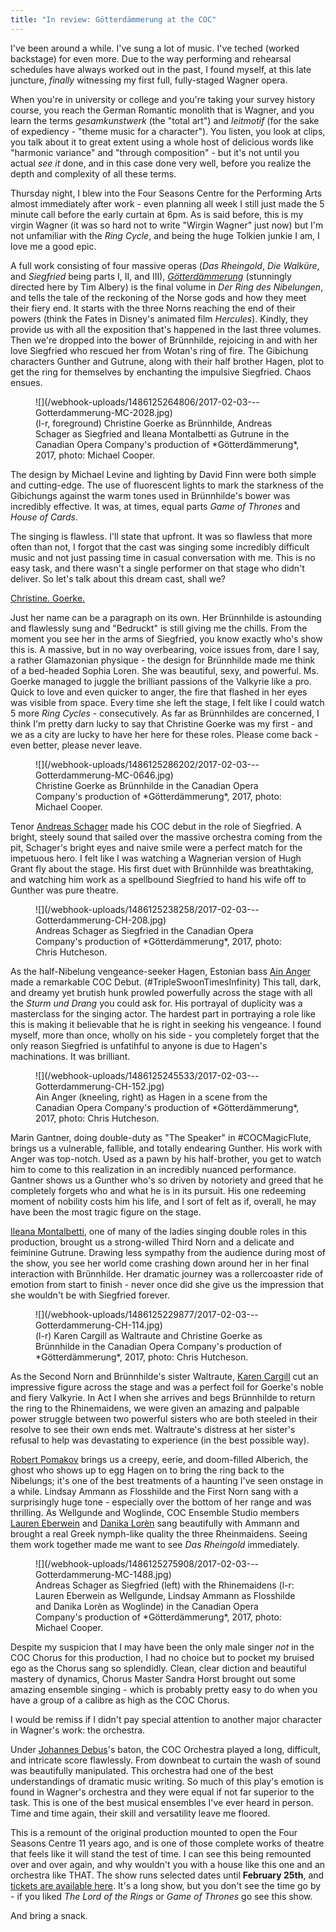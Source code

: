 ```yaml
---
title: "In review: Götterdämmerung at the COC"
---
```


I've been around a while. I've sung a lot of music. I've teched (worked backstage) for even more. Due to the way performing and rehearsal schedules have always worked out in the past, I found myself, at this late juncture, *finally* witnessing my first full, fully-staged Wagner opera.

When you're in university or college and you're taking your survey history course, you reach the German Romantic monolith that is Wagner, and you learn the terms *gesamkunstwerk* (the "total art") and *leitmotif* (for the sake of expediency - "theme music for a character"). You listen, you look at clips, you talk about it to great extent using a whole host of delicious words like "harmonic variance" and "through composition" - but it's not until you actual *see it* done, and in this case done very well, before you realize the depth and complexity of all these terms. 

Thursday night, I blew into the Four Seasons Centre for the Performing Arts almost immediately after work - even planning all week I still just made the 5 minute call before the early curtain at 6pm. As is said before, this is my virgin Wagner (it was so hard not to write "Wirgin Wagner" just now) but I'm not unfamiliar with the *Ring Cycle*, and being the huge Tolkien junkie I am, I love me a good epic.

A full work consisting of four massive operas (*Das Rheingold*, *Die Walküre*, and *Siegfried* being parts I, II, and III), [*Götterdämmerung*](http://www.coc.ca/PerformancesAndTickets/1617Season/Gotterdammerung.aspx) (stunningly directed here by Tim Albery) is the final volume in *Der Ring des Nibelungen*, and tells the tale of the reckoning of the Norse gods and how they meet their fiery end. It starts with the three Norns reaching the end of their powers (think the Fates in Disney's animated film *Hercules*). Kindly, they provide us with all the exposition that's happened in the last three volumes. Then we're dropped into the bower of Brünnhilde, rejoicing in and with her love Siegfried who rescued her from Wotan's ring of fire. The Gibichung characters Gunther and Gutrune, along with their half brother Hagen, plot to get the ring for themselves by enchanting the impulsive Siegfried. Chaos ensues.

<figure data-type="image">
![](/webhook-uploads/1486125264806/2017-02-03---Gotterdammerung-MC-2028.jpg)
<figcaption>(l-r, foreground) Christine Goerke as Brünnhilde, Andreas Schager as Siegfried and Ileana Montalbetti as Gutrune in the Canadian Opera Company's production of *Götterdämmerung*, 2017, photo: Michael Cooper.</figcaption>
</figure>

The design by Michael Levine and lighting  by David Finn were both simple and cutting-edge. The use of fluorescent lights to mark the starkness of the Gibichungs against the warm tones used in Brünnhilde's bower was incredibly effective. It was, at times, equal parts *Game of Thrones* and *House of Cards*.

The singing is flawless. I'll state that upfront. It was so flawless that more often than not, I forgot that the cast was singing some incredibly difficult music and not just passing time in casual conversation with me. This is no easy task, and there wasn't a single performer on that stage who didn't deliver. So let's talk about this dream cast, shall we? 

[Christine. Goerke.](/talking-with-singers-christine-goerke/)

Just her name can be a paragraph on its own. Her Brünnhilde is astounding and flawlessly sung and "Bedruckt" is still giving me the chills. From the moment you see her in the arms of Siegfried, you know exactly who's show this is. A massive, but in no way overbearing, voice issues from, dare I say, a rather Glamazonian physique - the design for Brünnhilde made me think of a bed-headed Sophia Loren. She was beautiful, sexy, and powerful. Ms. Goerke managed to juggle the brilliant passions of the Valkyrie like a pro. Quick to love and even quicker to anger, the fire that flashed in her eyes was visible from space. Every time she left the stage, I felt like I could watch 5 more *Ring Cycles* - consecutively. As far as Brünnhildes are concerned, I think I'm pretty darn lucky to say that Christine Goerke was my first - and we as a city are lucky to have her here for these roles. Please come back - even better, please never leave. 

<figure data-type="image">
![](/webhook-uploads/1486125286202/2017-02-03---Gotterdammerung-MC-0646.jpg)
<figcaption>Christine Goerke as Brünnhilde in the Canadian Opera Company's production of *Götterdämmerung*, 2017, photo: Michael Cooper.</figcaption>
</figure>

Tenor [Andreas Schager](/scene/people/andreas-schager/) made his COC debut in the role of Siegfried. A bright, steely sound that sailed over the massive orchestra coming from the pit, Schager's bright eyes and naive smile were a perfect match for the impetuous hero. I felt like I was watching a Wagnerian version of Hugh Grant fly about the stage. His first duet with Brünnhilde was breathtaking, and watching him work as a spellbound Siegfried to hand his wife off to Gunther was pure theatre. 

<figure data-type="image">
![](/webhook-uploads/1486125238258/2017-02-03---Gotterdammerung-CH-208.jpg)
<figcaption>Andreas Schager as Siegfried in the Canadian Opera Company's production of *Götterdämmerung*, 2017, photo: Chris Hutcheson.</figcaption>
</figure>

As the half-Nibelung vengeance-seeker Hagen, Estonian bass [Ain Anger](/scene/people/ain-anger/) made a remarkable COC Debut. (#TripleSwoonTimesInfinity) This tall, dark, and dreamy yet brutish hunk prowled powerfully across the stage with all the *Sturm und Drang* you could ask for. His portrayal of duplicity was a masterclass for the singing actor. The hardest part in portraying a role like this is making it believable that he is right in seeking his vengeance. I found myself, more than once, wholly on his side - you completely forget that the only reason Siegfried is unfatihful to anyone is due to Hagen's machinations. It was brilliant. 

<figure data-type="image">
![](/webhook-uploads/1486125245533/2017-02-03---Gotterdammerung-CH-152.jpg)
<figcaption>Ain Anger (kneeling, right) as Hagen in a scene from the Canadian Opera Company's production of *Götterdämmerung*, 2017, photo: Chris Hutcheson.</figcaption>
</figure>

Marin Gantner, doing double-duty as "The Speaker" in #COCMagicFlute, brings us a vulnerable, fallible, and totally endearing Gunther. His work with Anger was top-notch. Used as a pawn by his half-brother, you get to watch him to come to this realization in an incredibly nuanced performance. Gantner shows us a Gunther who's so driven by notoriety and greed that he completely forgets who and what he is in its pursuit. His one redeeming moment of nobility costs him his life, and I sort of felt as if, overall, he may have been the most tragic figure on the stage.  

[Ileana Montalbetti](/scene/people/ileana-montalbetti/), one of many of the ladies singing double roles in this production, brought us a strong-willed Third Norn and a delicate and feiminine Gutrune. Drawing less sympathy from the audience during most of the show, you see her world come crashing down around her in her final interaction with Brünnhilde. Her dramatic journey was a rollercoaster ride of emotion from start to finish - never once did she give us the impression that she wouldn't be with Siegfried forever. 

<figure data-type="image">
![](/webhook-uploads/1486125229877/2017-02-03---Gotterdammerung-CH-114.jpg)
<figcaption>(l-r) Karen Cargill as Waltraute and Christine Goerke as Brünnhilde in the Canadian Opera Company's production of *Götterdämmerung*, 2017, photo: Chris Hutcheson.</figcaption>
</figure>

As the Second Norn and Brünnhilde's sister Waltraute, [Karen Cargill](/scene/people/karen-cargill/) cut an impressive figure across the stage and was a perfect foil for Goerke's noble and fiery Valkyrie. In Act I when she arrives and begs Brünnhilde to return the ring to the Rhinemaidens, we were given an amazing and palpable power struggle between two powerful sisters who are both steeled in their resolve to see their own ends met. Waltraute's distress at her sister's refusal to help was devastating to experience (in the best possible way). 

[Robert Pomakov](/talking-with-singers-robert-pomakov/) brings us a creepy, eerie, and doom-filled Alberich, the ghost who shows up to egg Hagen on to bring the ring back to the Nibelungs; it's one of the best treatments of a haunting I've seen onstage in a while. Lindsay Ammann as Flosshilde and the First Norn sang with a surprisingly huge tone - especially over the bottom of her range and was thrilling. As Wellgunde and Woglinde, COC Ensemble Studio members [Lauren Eberwein](/scene/people/lauren-eberwein/) and [Danika Lorèn](/scene/people/danika-loren/) sang beautifully with Ammann and brought a real Greek nymph-like quality the three Rheinmaidens. Seeing them work together made me want to see *Das Rheingold* immediately. 

<figure data-type="image">
![](/webhook-uploads/1486125275908/2017-02-03---Gotterdammerung-MC-1488.jpg)<figcaption>Andreas Schager as Siegfried (left) with the Rhinemaidens (l-r: Lauren Eberwein as Wellgunde, Lindsay Ammann as Flosshilde and Danika Lorèn as Woglinde) in the Canadian Opera Company's production of *Götterdämmerung*, 2017, photo: Michael Cooper.</figcaption>
</figure>

Despite my suspicion that I may have been the only male singer *not* in the COC Chorus for this production, I had no choice but to pocket my bruised ego as the Chorus sang so splendidly. Clean, clear diction and beautiful mastery of dynamics, Chorus Master Sandra Horst brought out some amazing ensemble singing - which is probably pretty easy to do when you have a group of a calibre as high as the COC Chorus.

I would be remiss if I didn't pay special attention to another major character in Wagner's work: the orchestra. 

Under [Johannes Debus](/scene/people/johannes-debus/)'s baton, the COC Orchestra played a long, difficult, and intricate score flawlessly. From downbeat to curtain the wash of sound was beautifully manipulated. This orchestra had one of the best understandings of dramatic music writing. So much of this play's emotion is found in Wagner's orchestra and they were equal if not far superior to the task. This is one of the best musical ensembles I've ever heard in person. Time and time again, their skill and versatility leave me floored. 
 
This is a remount of the original production mounted to open the Four Seasons Centre 11 years ago, and is one of those complete works of theatre that feels like it will stand the test of time. I can see this being remounted over and over again, and why wouldn't you with a house like this one and an orchestra like THAT.  The show runs selected dates until **February 25th**, and [tickets are available here](http://www.coc.ca/PerformancesAndTickets/1617Season/Gotterdammerung.aspx). It's a long show, but you don't see the time go by - if you liked *The Lord of the Rings* or *Game of Thrones* go see this show. 

And bring a snack.
